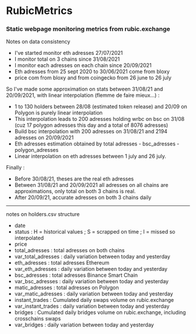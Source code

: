 # RubicMetrics

### Static webpage monitoring metrics from rubic.exchange


Notes on data consistency

* I've started monitor eth adresses 27/07/2021
* I monitor total on 3 chains since 31/08/2021
* I monitor each adresses on each chain since 20/09/2021
* Eth adresses from 25 sept 2020 to 30/06/2021 come from bloxy
* price com from bloxy and from coingecko from 26 june to 26 july

So I've made some approximation on stats between 31/08/21 and 20/09/2021, with linear interpolation (flemme de faire mieux...) :
* 1 to 130 holders between 28/08 (estimated token release) and 20/09 on Polygon is purely linear interpolation
* This interpolation leads to 200 adresses holding wrbc on bsc on 31/08 (cuz 17 polygon adresses this day and a total of 8076 adresses)
* Build bsc interpolation with 200 adresses on 31/08/21 and 2194 adresses on 20/09/2021
* Eth adresses estimation obtained by total adresses - bsc_adresses - polygon_adresses
* Linear interpolation on eth adresses between 1 july and 26 july.

Finally :
* Before 30/08/21, theses are the real eth adresses
* Between 31/08/21 and 20/09/2021 all adresses on all chains are approximations, only total on both 3 chains is real.
* After 20/09/21, accurate adresses on both 3 chains daily

-----------------

notes on holders.csv structure

* date
* status : H = historical values ; S = scrapped on time ; I = missed so interpolated
* price
* total_adresses : total adresses on both chains
* var_total_adresses : daily variation between today and yesterday
* eth_adresses : total adresses Ethereum
* var_eth_adresses : daily variation between today and yesterday
* bsc_adresses : total adresses Binance Smart Chain
* var_bsc_adresses : daily variation between today and yesterday
* matic_adresses : total adresses on Polygon
* var_matic_adresses : daily variation between today and yesterday
* instant_trades : Cumulated daily swaps volume on rubic.exchange
* var_instant_trades : daily variation between today and yesterday
* bridges : Cumulated daily bridges volume on rubic.exchange, including crosschains swaps
* var_bridges : daily variation between today and yesterday



